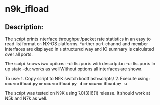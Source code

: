 # n9k_ifload

## Description:
The script prints interface throughput/packet rate statistics in an
easy to read list format on NX-OS platforms.
Further port-channel and member interfaces are displayed in a structured way
and IO summary is calculated over all ports.

The script knows two options:
 -d: list ports with description
 -u: list ports in up state
 -du: works as well
 Without options all interfaces are shown.

To use:
     1. Copy script to N9K switch bootflash:scripts/
     2. Execute using:
 source ifload.py
   or
 source ifload.py -d
   or
 source ifload.py -u

 The script was tested on N9K using 7.0(3)I6(1) release.
 It should work at N5k and N7k as well.

